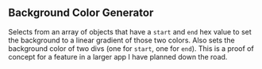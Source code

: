 ## Background Color Generator
Selects from an array of objects that have a `start` and `end` hex value to set the background to a linear gradient of those two colors. Also sets the background color of two divs (one for `start`, one for `end`). This is a proof of concept for a feature in a larger app I have planned down the road.
